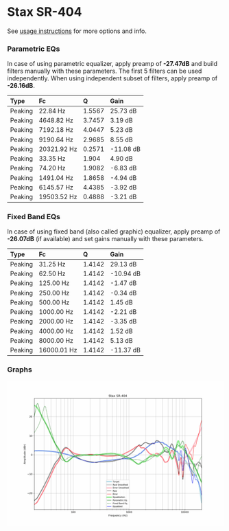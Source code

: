 # Stax SR-404
See [usage instructions](https://github.com/jaakkopasanen/AutoEq#usage) for more options and info.

### Parametric EQs
In case of using parametric equalizer, apply preamp of **-27.47dB** and build filters manually
with these parameters. The first 5 filters can be used independently.
When using independent subset of filters, apply preamp of **-26.16dB**.

| Type    | Fc          |      Q | Gain      |
|:--------|:------------|:-------|:----------|
| Peaking | 22.84 Hz    | 1.5567 | 25.73 dB  |
| Peaking | 4648.82 Hz  | 3.7457 | 3.19 dB   |
| Peaking | 7192.18 Hz  | 4.0447 | 5.23 dB   |
| Peaking | 9190.64 Hz  | 2.9685 | 8.55 dB   |
| Peaking | 20321.92 Hz | 0.2571 | -11.08 dB |
| Peaking | 33.35 Hz    | 1.904  | 4.90 dB   |
| Peaking | 74.20 Hz    | 1.9082 | -6.83 dB  |
| Peaking | 1491.04 Hz  | 1.8658 | -4.94 dB  |
| Peaking | 6145.57 Hz  | 4.4385 | -3.92 dB  |
| Peaking | 19503.52 Hz | 0.4888 | -3.21 dB  |

### Fixed Band EQs
In case of using fixed band (also called graphic) equalizer, apply preamp of **-26.07dB**
(if available) and set gains manually with these parameters.

| Type    | Fc          |      Q | Gain      |
|:--------|:------------|:-------|:----------|
| Peaking | 31.25 Hz    | 1.4142 | 29.13 dB  |
| Peaking | 62.50 Hz    | 1.4142 | -10.94 dB |
| Peaking | 125.00 Hz   | 1.4142 | -1.47 dB  |
| Peaking | 250.00 Hz   | 1.4142 | -0.34 dB  |
| Peaking | 500.00 Hz   | 1.4142 | 1.45 dB   |
| Peaking | 1000.00 Hz  | 1.4142 | -2.21 dB  |
| Peaking | 2000.00 Hz  | 1.4142 | -3.35 dB  |
| Peaking | 4000.00 Hz  | 1.4142 | 1.52 dB   |
| Peaking | 8000.00 Hz  | 1.4142 | 5.13 dB   |
| Peaking | 16000.01 Hz | 1.4142 | -11.37 dB |

### Graphs
![](./Stax%20SR-404.png)